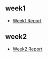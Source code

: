 ## week1
- [Week1 Report](week1/Week1%20Report.md)

## week2
- [Week2 Report](week2/Weekly%20Report.md)